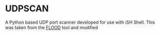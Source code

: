 # UDPSCAN
A Python based UDP port scanner developed for use with iSH Shell. This was taken from the [FLOOD](https://github.com/cons0le7/FLOOD) tool and modified 
